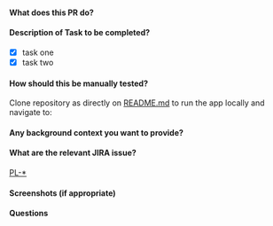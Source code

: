 #### What does this PR do?

<!-- A short description of what the pull request does -->

#### Description of Task to be completed?

<!-- Outline the tasks completed by the pr -->

- [x] task one
- [x] task two

#### How should this be manually tested?

Clone repository as directly on [README.md](README.md) to run the app locally and navigate to:

<!-- Add page to navigate to -->

#### Any background context you want to provide?

<!-- An reason behind the implementation. -->

#### What are the relevant JIRA issue?

<!--[BM-119](https://kodally.atlassian.net/browse/BM-119) -->

[PL-\*](https://kodally.atlassian.net/browse/PL-{ISSUE_ID_NUMBER})

#### Screenshots (if appropriate)

#### Questions
